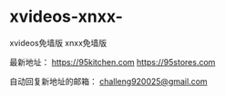 # xvideos-xnxx-
xvideos免墙版 xnxx免墙版

最新地址：
https://95kitchen.com
https://95stores.com

自动回复新地址的邮箱：
challeng920025@gmail.com
